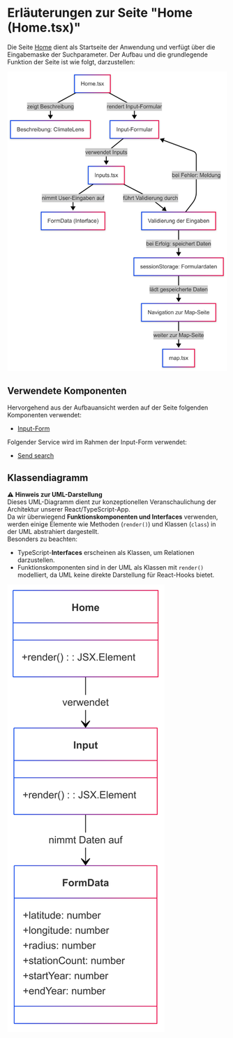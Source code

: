 # Erläuterungen zur Seite "Home (Home.tsx)"
Die Seite [Home](../src/pages/Home.tsx) dient als Startseite der Anwendung und verfügt über die Eingabemaske der Suchparameter. Der Aufbau und die grundlegende Funktion der Seite ist wie folgt, darzustellen:

![Overview](../doc/img/Home_Page.png)

## Verwendete Komponenten
Hervorgehend aus der Aufbauansicht werden auf der Seite folgenden Komponenten verwendet:

- [Input-Form](../src/components/inputs.tsx)

Folgender Service wird im Rahmen der Input-Form verwendet: 
- [Send search](../src/services/sendsearch.tsx)



## Klassendiagramm
⚠ **Hinweis zur UML-Darstellung**  
Dieses UML-Diagramm dient zur konzeptionellen Veranschaulichung der Architektur unserer React/TypeScript-App.  
Da wir überwiegend **Funktionskomponenten und Interfaces** verwenden, werden einige Elemente wie Methoden (`render()`) und Klassen (`class`) in der UML abstrahiert dargestellt.  
Besonders zu beachten:  
- TypeScript-**Interfaces** erscheinen als Klassen, um Relationen darzustellen.  
- Funktionskomponenten sind in der UML als Klassen mit `render()` modelliert, da UML keine direkte Darstellung für React-Hooks bietet.  



![Detailed](../doc/img/Home.png)